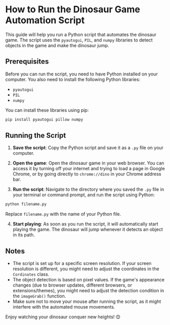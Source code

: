 # How to Run the Dinosaur Game Automation Script

This guide will help you run a Python script that automates the dinosaur game. The script uses the `pyautogui`, `PIL`, and `numpy` libraries to detect objects in the game and make the dinosaur jump.

## Prerequisites

Before you can run the script, you need to have Python installed on your computer. You also need to install the following Python libraries:

- `pyautogui`
- `PIL`
- `numpy`

You can install these libraries using pip:

```bash
pip install pyautogui pillow numpy
```

## Running the Script

1. **Save the script**: Copy the Python script and save it as a `.py` file on your computer.

2. **Open the game**: Open the dinosaur game in your web browser. You can access it by turning off your internet and trying to load a page in Google Chrome, or by going directly to `chrome://dino` in your Chrome address bar.

3. **Run the script**: Navigate to the directory where you saved the `.py` file in your terminal or command prompt, and run the script using Python:

```bash
python filename.py
```

Replace `filename.py` with the name of your Python file.

4. **Start playing**: As soon as you run the script, it will automatically start playing the game. The dinosaur will jump whenever it detects an object in its path.

## Notes

- The script is set up for a specific screen resolution. If your screen resolution is different, you might need to adjust the coordinates in the `Cordinates` class.
- The object detection is based on pixel values. If the game's appearance changes (due to browser updates, different browsers, or extensions/themes), you might need to adjust the detection condition in the `imageGrab()` function.
- Make sure not to move your mouse after running the script, as it might interfere with the automated mouse movements.

Enjoy watching your dinosaur conquer new heights! 😊
